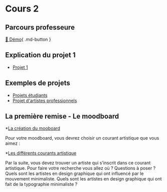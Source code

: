 # Cours 2

## Parcours professeure 
[📁 Démo](https://cmontmorency365-my.sharepoint.com/:f:/g/personal/flpilote_cmontmorency_qc_ca/EoXof15gcg5Coi-w89uA4lwBuFkJoZGi3nojR1EkjHChww?e=XOgz9G%22%20\t%20%22_blank){ .md-button }   <br>

## Explication du projet 1
* [Projet 1](https://github.com/tim-montmorency/compendium/blob/main/docs/582-121%E2%80%93illustration-numerique/projet/projet01.md)

## Exemples de projets
* [Projets étudiants](https://cmontmorency365-my.sharepoint.com/:p:/g/personal/flpilote_cmontmorency_qc_ca/Ec9aRJBQsR9No4YwsorwbuwB4A8M027O68shQyzNk4Ys7A?e=tad1vT)
* [Projet d'artistes professionnels](https://cmontmorency365-my.sharepoint.com/:p:/g/personal/flpilote_cmontmorency_qc_ca/Ec9aRJBQsR9No4YwsorwbuwB4A8M027O68shQyzNk4Ys7A?e=tad1vT)

## La première remise - Le moodboard
*[La création du mooboard](https://cmontmorency365-my.sharepoint.com/:p:/g/personal/flpilote_cmontmorency_qc_ca/EVoc03gRFwZGsbqhr4YMP9UBaqVEmmDXSFF1cqN0FSUepQ?e=ROFB0f)


Pour votre moodboard, vous devrez choisir un courant artistique que vous aimez : 

*[Les différents courants artistique](https://cmontmorency365-my.sharepoint.com/:p:/g/personal/flpilote_cmontmorency_qc_ca/EbWlYrtLqN1Mlf0xWOwJArEB92yLuuZ_LoN2-32pD9rcwQ?e=d63kE3)

Par la suite, vous devez trouver un artiste qui s’inscrit dans ce courant artistique. Pour faire votre recherche vous allez où ? Questions à poser ?
Quels sont les artistes en design graphique qui ont influencé par le mouvement minimaliste. 
Quels sont les artistes en design graphique qui ont fait de la typographie minimaliste ?

